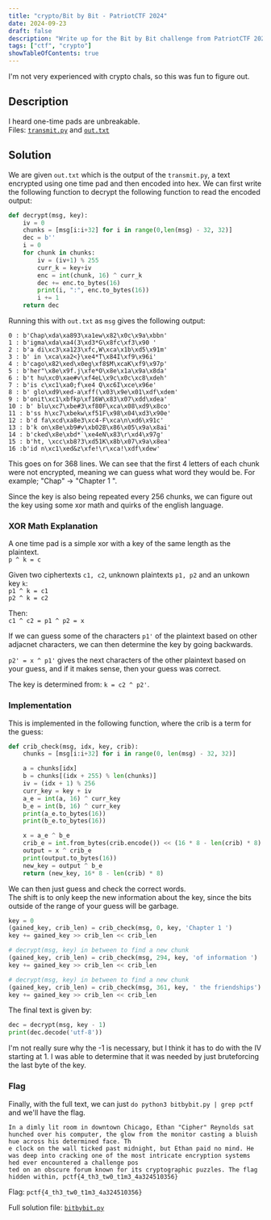 ```yaml
---
title: "crypto/Bit by Bit - PatriotCTF 2024"
date: 2024-09-23
draft: false
description: "Write up for the Bit by Bit challenge from PatriotCTF 2024"
tags: ["ctf", "crypto"]
showTableOfContents: true
---
```

I'm not very experienced with crypto chals, so this was fun to figure out.

## Description
I heard one-time pads are unbreakable.\
Files: [`transmit.py`](/writeups/bitbybit/transmit.py) and [`out.txt`](/writeups/bitbybit/out.txt)

## Solution
We are given `out.txt` which is the output of the `transmit.py`, a text encrypted using one time pad and then encoded into hex.
We can first write the following function to decrypt the following function to read the encoded output:
```py
def decrypt(msg, key):
    iv = 0
    chunks = [msg[i:i+32] for i in range(0,len(msg) - 32, 32)]
    dec = b''
    i = 0
    for chunk in chunks:
        iv = (iv+1) % 255
        curr_k = key+iv
        enc = int(chunk, 16) ^ curr_k
        dec += enc.to_bytes(16)
        print(i, ":", enc.to_bytes(16))
        i += 1
    return dec
```

Running this with `out.txt` as `msg` gives the following output:
```
0 : b'Chap\xda\xa893\xa1ew\x82\x0c\x9a\xbbn'
1 : b'igma\xda\xa4(3\xd3*G\x8fc\xf3\x90 '
2 : b'a di\xc3\xa123\xfc,W\xca\x1b\xd5\x91m'
3 : b' in \xca\xa2<}\xe4*T\x84I\xf9\x96i'
4 : b'cago\x82\xed\x0eg\xf8$M\xcaK\xf9\x97p'
5 : b'her"\x8e\x9f.j\xfe*O\x8e\x1a\x9a\x8da'
6 : b't hu\xc0\xae#v\xf4eL\x9c\x0c\xc8\xdeh'
7 : b'is c\xc1\xa0;f\xe4 Q\xc6I\xce\x96e'
8 : b' glo\xd9\xed-a\xff(\x03\x9e\x01\xdf\xdem'
9 : b'onit\xc1\xbfkp\xf16W\x83\x07\xdd\xdea'
10 : b' blu\xc7\xbe#3\xf80F\xca\x08\xd9\x8co'
11 : b'ss h\xc7\xbekw\xf51F\x98\x04\xd3\x90e'
12 : b'd fa\xcd\xa8e3\xc4-F\xca\n\xd6\x91c'
13 : b'k on\x8e\xb9#v\xb02B\x86\x05\x9a\x8ai'
14 : b'cked\x8e\xbd*`\xe4eN\x83\r\xd4\x97g'
15 : b'ht, \xcc\xb8?3\xd51K\x8b\x07\x9a\x8ea'
16 :b'id n\xc1\xed&z\xfe!\r\xca!\xdf\xdew'
```
This goes on for 368 lines.
We can see that the first 4 letters of each chunk were not encrypted, meaning we can guess what word they would be. For example; "Chap" -> "Chapter 1 ".

Since the key is also being repeated every 256 chunks, we can figure out the key using some xor math and quirks of the english language.

### XOR Math Explanation
A one time pad is a simple xor with a key of the same length as the plaintext.\
`p ^ k = c`

Given two ciphertexts `c1, c2`, unknown plaintexts `p1, p2` and an unkown key `k`:\
`p1 ^ k = c1`\
`p2 ^ k = c2`

Then:\
`c1 ^ c2 = p1 ^ p2 = x`

If we can guess some of the characters `p1'` of the plaintext based on other adjacnet characters, we can then determine the key by going backwards.

`p2' = x ^ p1'` gives the next characters of the other plaintext based on your guess, and if it makes sense, then your guess was correct.

The key is determined from: `k = c2 ^ p2'`.

### Implementation
This is implemented in the following function, where the crib is a term for the guess:
```py
def crib_check(msg, idx, key, crib):
    chunks = [msg[i:i+32] for i in range(0, len(msg) - 32, 32)]

    a = chunks[idx]
    b = chunks[(idx + 255) % len(chunks)]
    iv = (idx + 1) % 256
    curr_key = key + iv
    a_e = int(a, 16) ^ curr_key
    b_e = int(b, 16) ^ curr_key
    print(a_e.to_bytes(16))
    print(b_e.to_bytes(16))

    x = a_e ^ b_e
    crib_e = int.from_bytes(crib.encode()) << (16 * 8 - len(crib) * 8)
    output = x ^ crib_e
    print(output.to_bytes(16))
    new_key = output ^ b_e
    return (new_key, 16* 8 - len(crib) * 8)
```

We can then just guess and check the correct words.\
The shift is to only keep the new information about the key, since the bits outside of the range of your guess will be garbage.
```py
key = 0
(gained_key, crib_len) = crib_check(msg, 0, key, 'Chapter 1 ')
key += gained_key >> crib_len << crib_len

# decrypt(msg, key) in between to find a new chunk
(gained_key, crib_len) = crib_check(msg, 294, key, 'of information ') 
key += gained_key >> crib_len << crib_len

# decrypt(msg, key) in between to find a new chunk
(gained_key, crib_len) = crib_check(msg, 361, key, ' the friendships')
key += gained_key >> crib_len << crib_len
```
The final text is given by:
```py
dec = decrypt(msg, key - 1)
print(dec.decode('utf-8'))
```
I'm not really sure why the -1 is necessary, but I think it has to do with the IV starting at 1.
I was able to determine that it was needed by just bruteforcing the last byte of the key.

### Flag
Finally, with the full text, we can just `do python3 bitbybit.py | grep pctf` and we'll have the flag.

```
In a dimly lit room in downtown Chicago, Ethan "Cipher" Reynolds sat hunched over his computer, the glow from the monitor casting a bluish hue across his determined face. Th
e clock on the wall ticked past midnight, but Ethan paid no mind. He was deep into cracking one of the most intricate encryption systems hed ever encountered a challenge pos
ted on an obscure forum known for its cryptographic puzzles. The flag hidden within, pctf{4_th3_tw0_t1m3_4a324510356}
```
Flag: `pctf{4_th3_tw0_t1m3_4a324510356}`

Full solution file: [`bitbybit.py`](/writeups/bitbybit/bitbybit.py)





